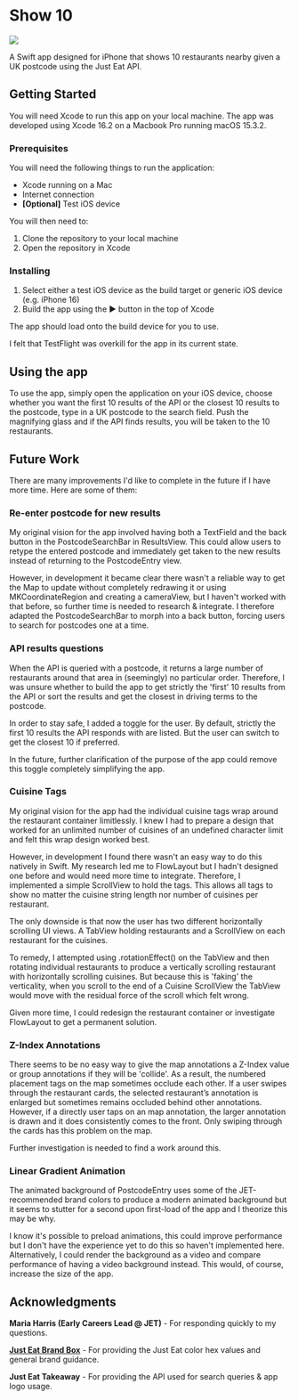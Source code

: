 # Show 10

![](https://is1-ssl.mzstatic.com/image/thumb/Purple211/v4/26/cf/83/26cf839d-d9b6-e541-2590-60b4f5ef3d2b/AppIcon-0-0-1x_U007emarketing-0-11-0-85-220.png/1200x630wa.png)

A Swift app designed for iPhone that shows 10 restaurants nearby given a UK postcode using the Just Eat API.

## Getting Started

You will need Xcode to run this app on your local machine. The app was developed using Xcode 16.2 on a Macbook Pro running macOS 15.3.2.

### Prerequisites

You will need the following things to run the application:

- Xcode running on a Mac
- Internet connection
- **[Optional]** Test iOS device

You will then need to:

1. Clone the repository to your local machine
2. Open the repository in Xcode

### Installing

1. Select either a test iOS device as the build target or generic iOS device (e.g. iPhone 16)
2. Build the app using the ► button in the top of Xcode

The app should load onto the build device for you to use.

I felt that TestFlight was overkill for the app in its current state.

## Using the app

To use the app, simply open the application on your iOS device, choose whether you want the first 10 results of the API or the closest 10 results to the postcode, type in a UK postcode to the search field. Push the magnifying glass and if the API finds results, you will be taken to the 10 restaurants.

## Future Work

There are many improvements I'd like to complete in the future if I have more time. Here are some of them:

### Re-enter postcode for new results

My original vision for the app involved having both a TextField and the back button in the PostcodeSearchBar in ResultsView. This could allow users to retype the entered postcode and immediately get taken to the new results instead of returning to the PostcodeEntry view.

However, in development it became clear there wasn't a reliable way to get the Map to update without completely redrawing it or using MKCoordinateRegion and creating a cameraView, but I haven't worked with that before, so further time is needed to research & integrate. I therefore adapted the PostcodeSearchBar to morph into a back button, forcing users to search for postcodes one at a time.

### API results questions

When the API is queried with a postcode, it returns a large number of restaurants around that area in (seemingly) no particular order. Therefore, I was unsure whether to build the app to get strictly the 'first' 10 results from the API or sort the results and get the closest in driving terms to the postcode.

In order to stay safe, I added a toggle for the user. By default, strictly the first 10 results the API responds with are listed. But the user can switch to get the closest 10 if preferred.

In the future, further clarification of the purpose of the app could remove this toggle completely simplifying the app.

### Cuisine Tags

My original vision for the app had the individual cuisine tags wrap around the restaurant container limitlessly. I knew I had to prepare a design that worked for an unlimited number of cuisines of an undefined character limit and felt this wrap design worked best.

However, in development I found there wasn't an easy way to do this natively in Swift. My research led me to FlowLayout but I hadn't designed one before and would need more time to integrate. Therefore, I implemented a simple ScrollView to hold the tags. This allows all tags to show no matter the cuisine string length nor number of cuisines per restaurant.

The only downside is that now the user has two different horizontally scrolling UI views. A TabView holding restaurants and a ScrollView on each restaurant for the cuisines.

To remedy, I attempted using .rotationEffect() on the TabView and then rotating individual restaurants to produce a vertically scrolling restaurant with horizontally scrolling cuisines. But because this is 'faking' the verticality, when you scroll to the end of a Cuisine ScrollView the TabView would move with the residual force of the scroll which felt wrong.

Given more time, I could redesign the restaurant container or investigate FlowLayout to get a permanent solution.

### Z-Index Annotations
There seems to be no easy way to give the map annotations a Z-Index value or group annotations if they will be 'collide'. As a result, the numbered placement tags on the map sometimes occlude each other. If a user swipes through the restaurant cards, the selected restaurant’s annotation is enlarged but sometimes remains occluded behind other annotations. However, if a directly user taps on an map annotation, the larger annotation is drawn and it does consistently comes to the front. Only swiping through the cards has this problem on the map.

Further investigation is needed to find a work around this.

### Linear Gradient Animation
The animated background of PostcodeEntry uses some of the JET-recommended brand colors to produce a modern animated background but it seems to stutter for a second upon first-load of the app and I theorize this may be why.

I know it's possible to preload animations, this could improve performance but I don't have the experience yet to do this so haven't implemented here. Alternatively, I could render the background as a video and compare performance of having a video background instead. This would, of course, increase the size of the app.

## Acknowledgments

**Maria Harris (Early Careers Lead @ JET)** - For responding quickly to my questions.

**[Just Eat Brand Box](https://brand-box.marketing.just-eat.com "Just Eat Brand Box")** - For providing the Just Eat color hex values and general brand guidance.

**Just Eat Takeaway** - For providing the API used for search queries & app logo usage.



